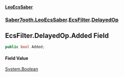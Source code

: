 #### [LeoEcsSaber](index.md 'index')
### [Saber7ooth.LeoEcsSaber](Saber7ooth.LeoEcsSaber.md 'Saber7ooth.LeoEcsSaber').[EcsFilter](EcsFilter.md 'Saber7ooth.LeoEcsSaber.EcsFilter').[DelayedOp](EcsFilter.DelayedOp.md 'Saber7ooth.LeoEcsSaber.EcsFilter.DelayedOp')

## EcsFilter.DelayedOp.Added Field

```csharp
public bool Added;
```

#### Field Value
[System.Boolean](https://docs.microsoft.com/en-us/dotnet/api/System.Boolean 'System.Boolean')